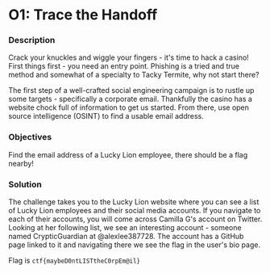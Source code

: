 # O1: Trace the Handoff

### Description
Crack your knuckles and wiggle your fingers - it's time to hack a casino! First things first - you need an entry point. Phishing is a tried and true method and somewhat of a specialty to Tacky Termite, why not start there?

The first step of a well-crafted social engineering campaign is to rustle up some targets - specifically a corporate email. Thankfully the casino has a website chock full of information to get us started. From there, use open source intelligence (OSINT) to find a usable email address.

### Objectives
Find the email address of a Lucky Lion employee, there should be a flag nearby!

### Solution
The challenge takes you to the Lucky Lion website where you can see a list of Lucky Lion employees and their social media accounts. If you navigate to each of their accounts, you will come across Camilla G's account on Twitter. Looking at her following list, we see an interesting account - someone named CrypticGuardian at @alexlee387728. The account has a GitHub page linked to it and navigating there we see the flag in the user's bio page.

Flag is `ctf{maybeD0ntLISTtheC0rpEm@il}` 
